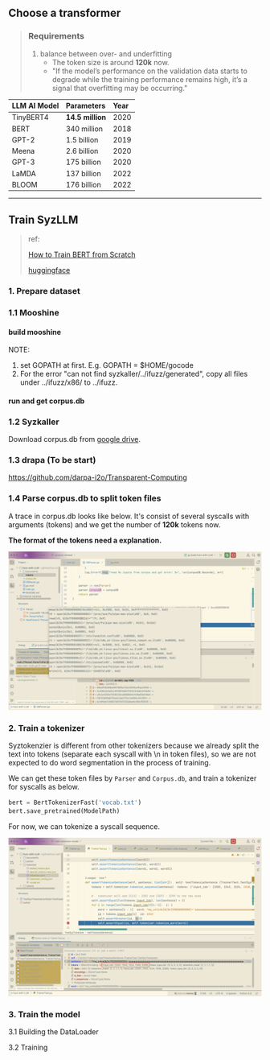 ## Choose a transformer

> ### Requirements
>
> 1. balance between over- and underfitting
>    - The token size is around **120k** now.
>    - "If the model’s performance on the validation data starts to degrade while the training performance remains high, it’s a signal that overfitting may be occurring."

| LLM AI Model | Parameters       | Year |
| :----------- | :--------------- | :--- |
| TinyBERT4    | **14.5 million** | 2020 |
| BERT         | 340 million      | 2018 |
| GPT-2        | 1.5 billion      | 2019 |
| Meena        | 2.6 billion      | 2020 |
| GPT-3        | 175 billion      | 2020 |
| LaMDA        | 137 billion      | 2022 |
| BLOOM        | 176 billion      | 2022 |

------



## Train SyzLLM

> ref:
>
> [How to Train BERT from Scratch](https://thepythoncode.com/article/pretraining-bert-huggingface-transformers-in-python)
>
> [huggingface](https://huggingface.co/blog/pretraining-bert#3-preprocess-the-dataset)

### 1. Prepare dataset

### 1.1 Mooshine

#### build mooshine

NOTE:

1. set GOPATH at first. E.g. GOPATH = $HOME/gocode
2. For the error "can not find syzkaller/../ifuzz/generated", copy all files under ../ifuzz/x86/ to ../ifuzz.

#### run and get corpus.db

### 1.2 Syzkaller

Download corpus.db from [google drive](https://groups.google.com/g/syzkaller/c/77ObybwNnig?pli=1).

### 1.3 drapa (To be start)

https://github.com/darpa-i2o/Transparent-Computing

### 1.4 Parse corpus.db to split token files

A trace in corpus.db looks like below. It's consist of several syscalls with arguments (tokens) and we get the number of **120k** tokens now.

**The format of the tokens need a explanation.**

![token](../assets/token.png)

### 2. Train a tokenizer
Syztokenzier is different from other tokenizers because we already split the text into tokens (separate each syscall with \n in token files), so we are not expected to do word segmentation in the process of training. 

We can get these token files by `Parser` and `Corpus.db`, and train a tokenizer for syscalls as below.

```python
bert = BertTokenizerFast('vocab.txt')
bert.save_pretrained(ModelPath)
```

For now, we can tokenize a syscall sequence.

![token](../assets/tokenizer-1.png)

### 3. Train the model

3.1 Building the DataLoader 

3.2 Training